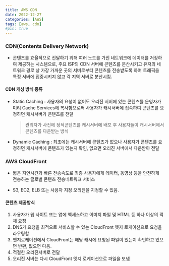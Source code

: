 ```yaml
---
title: AWS CDN
date: 2022-12-27
categories: [AWS]
tags: [aws, cdn]
#pin: true
---
```


### CDN(Contents Delivery Network)

- 콘텐츠를 효율적으로 전달하기 위해 여러 노드를 가진 네트워크에 데이터를 저장하여 제공하는 시스템으로, 주요 ISP의 CDN 서버에 콘텐츠를 분산시키고 유저의 네트워크 경로 상 가장 가까운 곳의 서버로부터 콘텐츠를 전송받도록 하여 트래픽을 특정 서버에 집중시키지 않고 각 지역 서버로 분산시킴.

#### CDN 캐싱 방식 종류

- Static Caching : 사용자의 요청이 없어도 오리진 서버에 있는 콘텐츠를 운영자가 미리 Cache Services에 복사함으로써 사용자가 캐시서버에 접속하여 콘텐츠를 요청하면 캐시서버가 콘텐츠를 전달

  > 관리자가 사전에 정적콘텐츠를 캐시서버에 배포 후 사용자들이 캐시서버에서 콘텐츠를 다운받는 방식

- Dynamic Caching : 최초에는 캐시서버에 콘텐츠가 없으나 사용자가 콘텐츠를 요청하면 캐시서버에 콘텐츠가 있는지 확인, 없으면 오리진 서버에서 다운받아 전달

### AWS CloudFront

- 짧은 지연시간과 빠른 전송속도로 최종 사용자에게 데이터, 동영상 등을 안전하게 전송하는 글로벌 콘텐츠 전송네트워크 서비스

- S3, EC2, ELB 또는 사용자 지정 오리진을 지정할 수 있음.

#### 콘텐츠 제공방식

1. 사용자가 웹 사이트 또는 앱에 액세스하고 이미지 파일 및 HTML 등 하나 이상의 객체 요청
2. DNS가 요청을 최적으로 서비스할 수 있는 CloudFront 엣지 로케이션으로 요청을 라우팅함
3. 엣지로케이션에서 CloudFront는 해당 캐시에 요청된 파일이 있는지 확인하고 있으면 반환, 없으면 다음.
4. 적절한 오리진서버로 전달
5. 오리진 서버는 다시 CloudFront 엣지 로케이션으로 파일을 보냄
